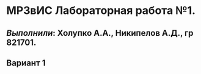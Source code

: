 # МРЗвИС Лабораторная работа №1.

## *Выполнили*: Холупко А.А., Никипелов А.Д., гр 821701.

## Вариант 1
